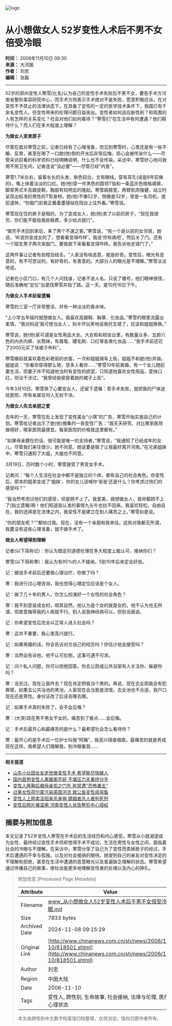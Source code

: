 ![logo](http://www.chinanews.com.cn/fileftp/2004-09-13/_1095043413_zxlogo.gif)

# 从小想做女人 52岁变性人术后不男不女倍受冷眼

**时间：** 2006年11月10日 09:30  
**来源：** 大河报  
**作者：** 刘忠  
**编辑：** 张磊  

---

52岁的郑州变性人寒雪(化名)认为自己的变性手术失败后不男不女，要告手术方河南省整形美容研究中心，而手术方则表示手术绝对不是失败，愿意积极应诉。在对变性不予禁止的法律状态下，在具备了变性的一定的医学技术条件下，我国已有千余名变性人。但变性带来的伦理问题日益突出。变性者如何适应新性别？和周围的人有怎样的关系变化？社会对他们如何看待？“寒雪们”在生活中有何遭遇？他们期待什么？而人们在多大程度上理解？

**为做女人变卖房子**

尽管在面对寒雪之前，记者已经有了心理准备，但见到寒雪时，心里还是有一些不解、反胃，甚至在喝了一口她(他)倒的开水后非常后悔，担心会被传染什么——尽管采访前看的科学资料已经明确说明，什么也不会传染。采访中，寒雪好心地问我用不用卫生间，记者连说“没必要”——尽管已经“内急”。

寒雪1.7米左右，留着长长的头发，肤色较白，文有眼线，穿有耳孔(说是8年前做的)，嘴上抹着淡淡的口红。她(他)穿一件黑色的圆领T恤和一条蓝灰色暗格裙裤，脚穿男式半高跟皮鞋，胸部有较明显的隆起。寒雪肩膀宽，两臂肌肉强健，站立时呈现出标准的男性的T型身材。她(他)不像52岁，倒像是32岁，曾是一名司机，提前退休。“你敲门前我正戴着墨镜站在阳台上往外看。”寒雪说。

寒雪现在住的房子是租的，为了变成女人，她(他)卖了以前的房子，“现在我很穷，你们能不能给我些稿费，多少给点就行”。

“做完手术回到家后，来了两个不速之客。”寒雪说，“有一个是以前的女邻居，她说，‘听说你变成女的了，想看看变得咋样’。我说‘你有病吧’，然后关了门。还有一个陌生男子两次来敲门，要我脱下来看看变得咋样。我告诉他走错门了。”

这两件事让记者有些瞠目结舌。“人家没有啥恶意，就是好奇。变性后，眼光有恶意的，有不可思议的，有好奇的，有善意的。大部分人的眼光是不理解。”寒雪淡淡地说。

记者在小区门口，有几个人问找谁，记者不说人名，只说了楼号，他们眼神很怪，随后准确地“定位”出是找寒雪并指了路。这一天，是10月16日下午。

**为做女人手术前留遗嘱**

寒雪的三室一厅非常整洁，并有一种淡淡的香水味。

“上小学五年级时就想做女人。我喜欢高跟鞋、胸罩、化妆品。”寒雪的眼里流露出柔情，“我对妈说‘我可想当女人’。妈半开玩笑地说我托生错了，应该和姐姐换换。”

寒雪说，她(他)家可谓是女性用品大全。大衣柜和梳妆台里，有数量众多、五颜六色的内衣内裤、长筒袜，有眉笔、睫毛刷、口红等各类化妆品……“我手术前还花了2000元买了块裙子布料”。

寒雪婚前就喜欢着色彩艳丽的衣服，一次和姐姐骑车上街，姐姐不和她(他)并骑。姐姐说：“你看你穿得那么艳，恁多人看你……”寒雪10年前离婚，有一个女儿随前妻生活，但妻子并不知道他当时有变性的欲望，只知道他喜欢女性用品，爱抹口红，但没干涉过，“我曾经偷偷穿着她的裙子上街”。

今年3月10日，寒雪铁了心要变女人，还留下遗嘱：若手术失败，就把我的尸体送给医院，所有亲属任何人无权干涉。

**为做女人失去亲朋之爱**

去年的一天，寒雪在街上发现了变性美女“小琪”的广告，寒雪开始实施自己的计划。寒雪给记者出示了她(他)搜集的一沓变性广告：“我天天研究、对比哪家医院做得好，哪家医院最便宜。每家医院的价格我这里都有。”

“如果母亲健在的话，很可能是唯一的支持者。”寒雪说，“我通知了已经成年的女儿，尽管我们来往很少。她不同意。她说要是做了让我最好离开河南。”在兄弟姐妹中，寒雪只通知了大姐，大姐也不同意。

3月19日，历时数个小时，寒雪接受了男变女手术。

记者问：“每个人生活在社会中都不是独立的个体，都有自己的社会角色。你变性后，原本的姐弟变成了‘姐妹’，你的女儿该喊你‘爸爸’还是什么？你考虑过他们的感受吗？”

“我当然考虑过他们的感受，但是顾不上了。我爱美，我想做女人，我命都顾不上了(指立遗嘱)啊！他们知道我认准的事情九头牛也拉不回来。我喜欢轻松，自由自在，我的选择是在法律之内，我变性不是建立在别人痛苦之上。”寒雪如是说。

“你的朋友呢？”“都劝过我。现在，没有一个亲朋和我来往。这些对我都无所谓，我要没有这些心理准备，就不做手术了。

**做女人希望得到理解**

记者(以下简称记)：你认为既定的道德伦理在多大程度上能认可、接纳你们？

寒雪(以下简称寒)：我认为有95%的人不接纳，5到10年后肯定会好些。

记：据说手术前后还要做心理治疗，你做了吗？

寒：我进行过心理咨询，我也觉得心理定位应该是个女人。

记：做了几十年的男人，你怎么扮演好一个女性的社会角色？

寒：我不刻意装成女的，顺其自然。他认为是个女的就是女的，他不认为也无所谓，但故意侮辱我的人格就不行。别人说我神经病可以，但别当面说。

记：你希望变性后完全以正常人进入社会吗？

寒：这并不重要，我心里高兴就行。

记：如果再婚的话，你会告诉对方自己的经历吗？你估计他会接受吗？

寒：当然会告诉他，他不认可拉倒，这事可遇不可求。

记：问个私人问题，你可以拒绝回答。你去公厕或公共浴室有人关注你、躲避你吗？

寒：没去过。现在让我咋去？现在肯定把我当个男的。再说，现在去女厕我会有犯罪感。如果去公共浴池的男池，人家现在会当我是流氓，去女池也不合适，我户口现在还是男性。身份证改了后该去哪去哪。

记：如果手术真的失败了，会不会后悔？

寒：(大哭)现在男不男女不女的，痛苦到了极点……会后悔。

记：手术后最开心和最痛苦的是什么？最希望社会怎么看待你？

寒：最开心的是手术后一位护士叫我“阿姨”，我高兴得直唱歌。最痛苦的就是弄成现在这样。我希望人们理解我，别冷眼看我……

---

**相关报道**

- [山东小伙因女友逝世做变性手术 希望能尽快嫁人](http://www.chinanews.com.cn//jk/jkqw/news/2006/10-10/802199.shtml)
- [国内首例变性人离婚案开庭 不堪压力夫妻终分手](http://www.chinanews.com.cn//other/news/2006/08-12/772814.shtml)
- [变性人隆胸后被母亲拒之门外 称常遭"恐怖袭击"](http://www.chinanews.com.cn//other/news/2006/08-08/770180.shtml)
- [过量女性荷尔蒙污染英国河流 致公鱼变性成母鱼](http://www.chinanews.com.cn//kj/ryzr/news/2006/07-24/762820.shtml)
- [变性人上网卖淫招来杀身祸 嫖娼者杀人被判死刑](http://www.chinanews.com.cn//others/news/2006/07-05/753283.shtml)
- [变性后照片被滥用 河南变性人状告整形中心侵权](http://www.chinanews.com.cn//others/news/2006/07-04/752929.shtml)

## 摘要与附加信息

<!-- tcd_abstract -->
本文记录了52岁变性人寒雪在手术后的生活经历和内心感受。寒雪从小就渴望成为女性，最终经过变性手术但却觉得手术不成功，生活在男性与女性之间，面临着社会的冷眼与不理解。在采访中，寒雪分享了自己为了变性而卖掉房子的经过，手术后遭遇的不幸与孤独，以及对社会接纳的期待。她提到自己的亲友对变性决定的不理解和拒绝，甚至在生活中遭遇的恶意眼光以及普遍缺乏理解的状态。寒雪希望通过传播自己的故事，使社会能更多地理解变性者的处境以及内心的挣扎。
<!-- tcd_abstract_end -->

> 附加信息 [Processed Page Metadata]
>
> | Attribute       | Value                                  |
> |-----------------|----------------------------------------|
> | Filename        | www_从小想做女人52岁变性人术后不男不女倍受冷眼.md                             |
> | Size            | 7833 bytes                           |
> | Archived Date   | 2024-11-08 09:15:29                             |
> | Original Link   | [http://www.chinanews.com.cn/sh/news/2006/11-10/818501.shtml](http://www.chinanews.com.cn/sh/news/2006/11-10/818501.shtml)                       |
> | Author          | 刘忠                               |
> | Region          | 中国大陆                               |
> | Date            | 2006-11-10                                 |
> | Tags            | 变性人, 跨性别, 生命故事, 社会接纳, 法律与伦理, 医疗, 心理状态                                 |
>
> 本文由跨性别中文数字档案馆归档整理，仅供浏览。版权归原作者所有。
>